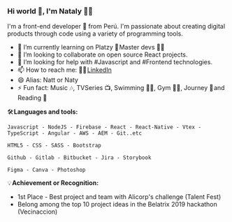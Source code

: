 ### Hi world 👋, **I'm Nataly** 👩‍💻 

I'm a front-end developer 🚀 from Perú.
I'm passionate about creating digital products through code using a variety of programming tools.

- 🌱 I’m currently learning on Platzy 💚 Master devs 👩‍🏫 
- 👯 I’m looking to collaborate on open source React projects.
- 🤔 I’m looking for help with #Javascript and #Frontend technologies.
- 📫 How to reach me: 👩‍💻 [LinkedIn]("https://www.linkedin.com/in/nataly-jallo-arana/)
- 😄 Alias: Natt or Naty
- ⚡ Fun fact: Music 🎶, TVSeries 📺, Swimming 🏊‍♀️, Gym 🏃‍♀️, Journey 🛫 and Reading 📖 

🛠️ **Languages and tools:**

    Javascript - NodeJS - Firebase - React - React-Native - Vtex - TypeScript - Angular - AWS - AEM - Git..etc

    HTML5 - CSS - SASS - Bootstrap

    Github - Gitlab - Bitbucket - Jira - Storybook

    Figma - Canva - Photoshop

💡 **Achievement or Recognition:**

- 1st Place - Best project and team with Alicorp's challenge (Talent Fest)
- Belong among the top 10 project ideas in the Belatrix 2019 hackathon (Vecinaccion)
